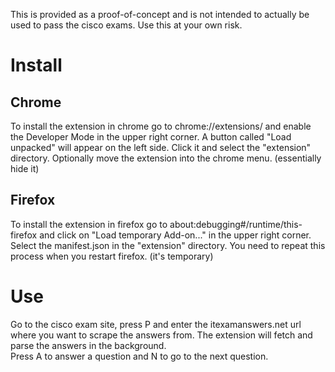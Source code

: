 This is provided as a proof-of-concept and is not intended to actually be used to pass the cisco exams.
Use this at your own risk.

# Install

## Chrome
To install the extension in chrome go to chrome://extensions/ 
and enable the Developer Mode in the upper right corner. 
A button called "Load unpacked" will appear on the left side. 
Click it and select the "extension" directory. 
Optionally move the extension into the chrome menu. (essentially hide it)

## Firefox
To install the extension in firefox go to about:debugging#/runtime/this-firefox
and click on "Load temporary Add-on..." in the upper right corner. 
Select the manifest.json in the "extension" directory.
You need to repeat this process when you restart firefox. (it's temporary)

# Use

Go to the cisco exam site, press P and enter the itexamanswers.net url where you want to scrape the answers from.
The extension will fetch and parse the answers in the background.  
Press A to answer a question and N to go to the next question.